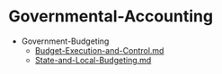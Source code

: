 
# Governmental-Accounting

- Government-Budgeting
  - [Budget-Execution-and-Control.md](./Budget-Execution-and-Control.md)
  - [State-and-Local-Budgeting.md](./State-and-Local-Budgeting.md)
